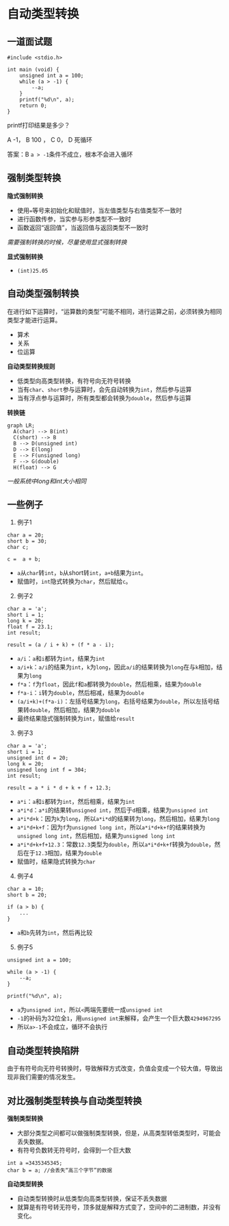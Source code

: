 # 自动类型转换

## 一道面试题

```
#include <stdio.h>

int main (void) {
    unsigned int a = 100;
    while (a > -1) {
        --a;
    }
    printf("%d\n", a);
    return 0;
}
```

printf打印结果是多少？

A -1， B 100 ， C 0， D 死循环

答案：B
`a > -1`条件不成立，根本不会进入循环

## 强制类型转换

**隐式强制转换**

- 使用`=`等号来初始化和赋值时，当左值类型与右值类型不一致时
- 进行函数传参，当实参与形参类型不一致时
- 函数返回“返回值”，当返回值与返回类型不一致时

*需要强制转换的时候，尽量使用显式强制转换*

**显式强制转换**

- `(int)25.05`

## 自动类型强制转换

在进行如下运算时，“运算数的类型”可能不相同，进行运算之前，必须转换为相同类型才能进行运算。

- 算术
- 关系
- 位运算


**自动类型转换规则**

- 低类型向高类型转换，有符号向无符号转换
- 当有`char`、`short`参与运算时，会先自动转换为`int`，然后参与运算
- 当有浮点参与运算时，所有类型都会转换为`double`，然后参与运算

**转换链**

```mermaid
graph LR;
  A(char) --> B(int)
  C(short) --> B
  B --> D(unsigned int)
  D --> E(long)
  E --> F(unsigned long)
  F --> G(double)
  H(float) --> G
```

*一般系统中long和int大小相同*

## 一些例子

1. 例子1

```
char a = 20;
short b = 30;
char c;

c =  a + b;
```

- `a`从`char`转`int`，`b`从short转`int`，`a+b`结果为`int`。
- 赋值时，`int`隐式转换为`char`，然后赋给`c`。

2. 例子2

```
char a = 'a';
short i = 1;
long k = 20;
float f = 23.1;
int result;

result = (a / i + k) + (f * a - i);
```

- `a/i`：`a`和`i`都转为`int`，结果为`int`
- `a/i+k`：`a/i`的结果为`int`，`k`为`long`，因此`a/i`的结果转换为`long`在与`k`相加，结果为`long`
- `f*a`：`f`为`float`，因此`f`和`a`都转换为`double`，然后相乘，结果为`double`
- `f*a-i`：`i`转为`double`，然后相减，结果为`double`
- ``(a/i+k)+(f*a-i)``：左括号结果为`long`，右括号结果为`double`，所以左括号结果转`double`，然后相加，结果为`double`
- 最终结果隐式强制转换为`int`，赋值给`result`

3. 例子3

```
char a = 'a';
short i = 1;
unsigned int d = 20;
long k = 20;
unsigned long int f = 304;
int result;

result = a * i * d + k + f + 12.3;
```

- `a*i`：`a`和`i`都转为`int`，然后相乘，结果为`int`
- `a*i*d`：`a*i`的结果转`unsigned int`，然后于`d`相乘，结果为`unsigned int`
- `a*i*d+k`：因为`k`为`long`，所以`a*i*d`的结果转为`long`，然后相加，结果为`long`
- `a*i*d+k+f`：因为`f`为`unsigned long int`，所以`a*i*d+k+f`的结果转换为`unsigned long int`，然后相加，结果为`unsigned long int`
- `a*i*d+k+f+12.3`：常数`12.3`类型为`double`，所以`a*i*d+k+f`转换为`double`，然后在于`12.3`相加，结果为`double`
- 赋值时，结果隐式转换为`char`

4. 例子4

```
char a = 10;
short b = 20;

if (a > b) {
    ...
}
```

- `a`和`b`先转为`int`，然后再比较


5. 例子5

```
unsigned int a = 100;

while (a > -1) {
    --a;
}

printf("%d\n", a);

```
- `a`为`unsigned int`，所以`<`两端先要统一成`unsigned int`
- `-1`的补码为32位全`1`，用`unsigned int`来解释，会产生一个巨大数`4294967295`
- 所以`a>-1`不会成立，循环不会执行



## 自动类型转换陷阱

由于有符号向无符号转换时，导致解释方式改变，负值会变成一个较大值，导致出现非我们需要的情况发生。

## 对比强制类型转换与自动类型转换

**强制类型转换**

- 大部分类型之间都可以做强制类型转换，但是，从高类型转低类型时，可能会丢失数据。
- 有符号负数转无符号时，会得到一个巨大数

```
int a =3435345345;
char b = a; //会丢失“高三个字节”的数据
```

**自动类型转换**

- 自动类型转换时从低类型向高类型转换，保证不丢失数据
- 就算是有符号转无符号，顶多就是解释方式变了，空间中的二进制数，并没有变化。
